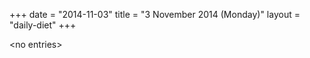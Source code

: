 +++
date = "2014-11-03"
title = "3 November 2014 (Monday)"
layout = "daily-diet"
+++

<p>&lt;no entries&gt;</p>